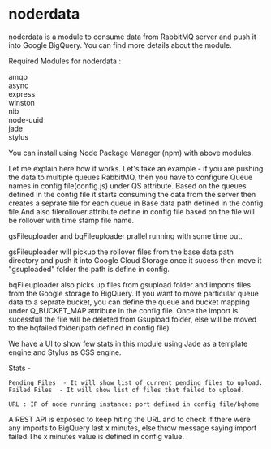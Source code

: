 <b>noderdata</b>
=========

noderdata is a module to consume  data from RabbitMQ server and push it into Google BigQuery. You can find more details
about the module.

Required Modules for noderdata :

amqp<br>
async<br>
express<br>
winston<br>
nib<br>
node-uuid<br>
jade<br>
stylus<br>

You can install using Node Package Manager (npm) with above modules.

Let me explain here how it works. Let's take an example - if you are pushing the data to multiple queues RabbitMQ, then 
you have to configure Queue names in config file(config.js) under QS attribute. Based on the queues defined in the 
config file it starts consuming the data from the server then creates a seprate file for each queue in Base data path 
defined in the config file.And also filerollover attribute define in config file based on the file will be rollover 
with time stamp file name. 

gsFileuploader and bqFileuploader prallel running with some time out. 

gsFileuploader will pickup the rollover files from the base data path directory and push it into Google Cloud Storage once it sucess then 
move it "gsuploaded" folder the path is define in config. 

bqFileuploader also picks up files from gsupload folder and imports files from the Google storage to BigQuery. 
If you want to move particular queue data to a seprate bucket, you can define the queue and bucket mapping under Q_BUCKET_MAP attribute in the config file. 
Once the import is sucessfull the file will be deleted from Gsupload folder, else will be moved to the bqfailed folder(path defined in config file).

We have a UI to show few stats in this module using Jade as a template engine and Stylus as CSS engine. 

Stats - 
  
    Pending Files  - It will show list of current pending files to upload.
    Failed Files  - It will show list of files that failed to upload.

    URL : IP of node running instance: port defined in config file/bqhome
    
  A REST API is exposed to keep hiting the URL and to check if there were any imports to BigQuery last x minutes,
  else throw message saying import failed.The x minutes value is defined in config value.
  
